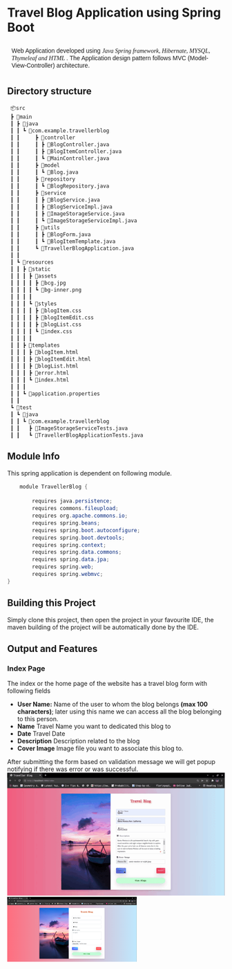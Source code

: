 
# Travel Blog Application using Spring Boot

<div style="padding:10px;font-family: 'Montserrat', sans-serif;">
Web Application developed using <span style="font-family: cursive; font-weight: 500; font-style: italic">Java Spring framework, Hibernate, MYSQL, Thymeleaf and HTML </span>. The Application design pattern follows 
MVC (Model-View-Controller) architecture. 
</div>

## Directory structure

```
 📦src
 ┣ 📂main
 ┃ ┣ 📂java
 ┃ ┃ ┗ 📂com.example.travellerblog
 ┃ ┃     ┣ 📂controller
 ┃ ┃     ┃ ┣ 📜BlogController.java
 ┃ ┃     ┃ ┣ 📜BlogItemController.java
 ┃ ┃     ┃ ┗ 📜MainController.java
 ┃ ┃     ┣ 📂model
 ┃ ┃     ┃ ┗ 📜Blog.java
 ┃ ┃     ┣ 📂repository
 ┃ ┃     ┃ ┗ 📜BlogRepository.java
 ┃ ┃     ┣ 📂service
 ┃ ┃     ┃ ┣ 📜BlogService.java
 ┃ ┃     ┃ ┣ 📜BlogServiceImpl.java
 ┃ ┃     ┃ ┣ 📜ImageStorageService.java
 ┃ ┃     ┃ ┗ 📜ImageStorageServiceImpl.java
 ┃ ┃     ┣ 📂utils
 ┃ ┃     ┃ ┣ 📜BlogForm.java
 ┃ ┃     ┃ ┗ 📜BlogItemTemplate.java
 ┃ ┃     ┗ 📜TravellerBlogApplication.java
 ┃ ┃
 ┃ ┗ 📂resources
 ┃ ┃ ┣ 📂static
 ┃ ┃ ┃ ┣ 📂assets
 ┃ ┃ ┃ ┃ ┣ 📜bcg.jpg
 ┃ ┃ ┃ ┃ ┗ 📜bg-inner.png
 ┃ ┃ ┃ ┃
 ┃ ┃ ┃ ┗ 📂styles
 ┃ ┃ ┃ ┃ ┣ 📜blogItem.css
 ┃ ┃ ┃ ┃ ┣ 📜blogItemEdit.css
 ┃ ┃ ┃ ┃ ┣ 📜blogList.css
 ┃ ┃ ┃ ┃ ┗ 📜index.css
 ┃ ┃ ┃ ┃
 ┃ ┃ ┣ 📂templates
 ┃ ┃ ┃ ┣ 📜blogItem.html
 ┃ ┃ ┃ ┣ 📜blogItemEdit.html
 ┃ ┃ ┃ ┣ 📜blogList.html
 ┃ ┃ ┃ ┣ 📜error.html
 ┃ ┃ ┃ ┗ 📜index.html
 ┃ ┃ ┃
 ┃ ┃ ┗ 📜application.properties
 ┃ ┃
 ┗ 📂test
 ┃ ┗ 📂java
 ┃ ┃ ┗ 📂com.example.travellerblog
 ┃ ┃   ┣ 📜ImageStorageServiceTests.java
 ┃ ┃   ┗ 📜TravellerBlogApplicationTests.java          

```

## Module Info

This spring application is dependent on following module.

``` java
    module TravellerBlog {

        requires java.persistence;
        requires commons.fileupload;
        requires org.apache.commons.io;
        requires spring.beans;
        requires spring.boot.autoconfigure;
        requires spring.boot.devtools;
        requires spring.context;
        requires spring.data.commons;
        requires spring.data.jpa;
        requires spring.web;
        requires spring.webmvc;
}
```

## Building this Project

Simply clone this project, then open the project in your favourite IDE,
the maven building of the project will be automatically done by the IDE.

## Output and Features

### Index Page

The index or the home page of the website has a travel blog form with following fields
* **User Name:** Name of the user to whom the blog belongs ****(max 100 characters)****; later using this name we can access all the blog belonging to this person.
* **Name** Travel Name you want to dedicated this blog to
* **Date** Travel Date
* **Description** Description related to the blog
* **Cover Image** Image file you want to associate this blog to.

After submitting the form based on validation message we will get popup notifying if there was error or was successful.
![index Page](https://github.com/Ryednap/TravelBlog/blob/main/docs/indexPage.gif)
<img src="./docs/indexPage.png" width="300px" height="150px">
